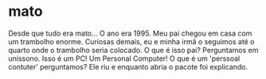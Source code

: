 # mato
Desde que tudo era mato...
O ano era 1995. Meu pai chegou em casa com um trambolho enorme. Curiosas demais, eu e minha irmã o seguimos até o quarto onde o trambolho seria colocado. O que é isso pai? Perguntamos em uníssono. 
Isso é um PC! Um Personal Computer! O que é um 'perssoal contuter' perguntamos? Ele riu e enquanto abria o pacote foi explicando. 
